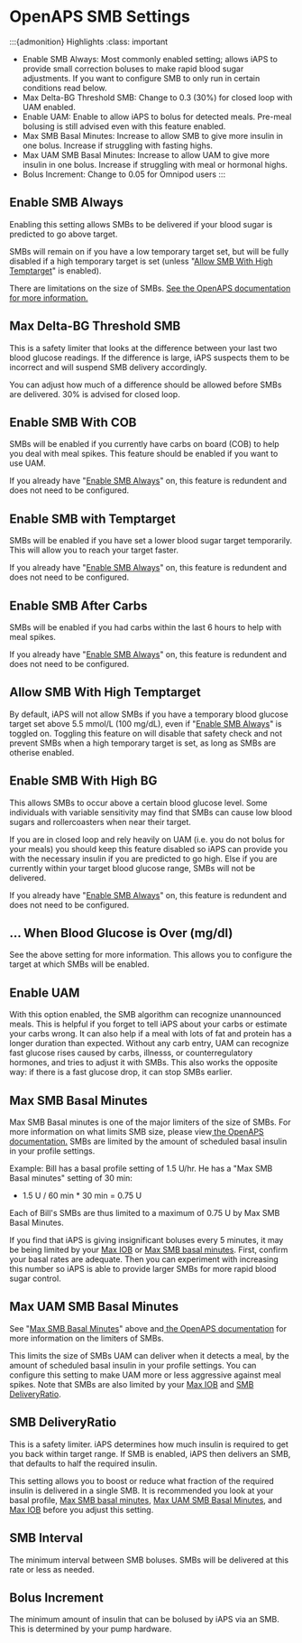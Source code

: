# OpenAPS SMB Settings
:::{admonition} Highlights
:class: important
- Enable SMB Always: Most commonly enabled setting; allows iAPS to provide small correction boluses to make rapid blood sugar adjustments. If you want to configure SMB to only run in certain conditions read below.
- Max Delta-BG Threshold SMB: Change to 0.3 (30%) for closed loop with UAM enabled.
- Enable UAM: Enable to allow iAPS to bolus for detected meals. Pre-meal bolusing is still advised even with this feature enabled.
- Max SMB Basal Minutes: Increase to allow SMB to give more insulin in one bolus. Increase if struggling with fasting highs.
- Max UAM SMB Basal Minutes: Increase to allow UAM to give more insulin in one bolus. Increase if struggling with meal or hormonal highs.
- Bolus Increment: Change to 0.05 for Omnipod users
:::
## Enable SMB Always
Enabling this setting allows SMBs to be delivered if your blood sugar is predicted to go above target. 

SMBs will remain on if you have a low temporary target set, but will be fully disabled if a high temporary target is set (unless "[Allow SMB With High Temptarget](#allow-smb-with-high-temptarget)" is enabled).

There are limitations on the size of SMBs. [See the OpenAPS documentation for more information.](https://openaps.readthedocs.io/en/latest/docs/Customize-Iterate/oref1.html#understanding-super-micro-bolus-smb)

## Max Delta-BG Threshold SMB
This is a safety limiter that looks at the difference between your last two blood glucose readings. If the difference is large, iAPS suspects them to be incorrect and will suspend SMB delivery accordingly.

You can adjust how much of a difference should be allowed before SMBs are delivered. 30% is advised for closed loop.

## Enable SMB With COB
SMBs will be enabled if you currently have carbs on board (COB) to help you deal with meal spikes. This feature should be enabled if you want to use UAM.

If you already have "[Enable SMB Always](#enable-smb-always)" on, this feature is redundent and does not need to be configured.

## Enable SMB with Temptarget
SMBs will be enabled if you have set a lower blood sugar target temporarily. This will allow you to reach your target faster.

If you already have "[Enable SMB Always](#enable-smb-always)" on, this feature is redundent and does not need to be configured.

## Enable SMB After Carbs
SMBs will be enabled if you had carbs within the last 6 hours to help with meal spikes.

If you already have "[Enable SMB Always](#enable-smb-always)" on, this feature is redundent and does not need to be configured.

## Allow SMB With High Temptarget
By default, iAPS will not allow SMBs if you have a temporary blood glucose target set above 5.5 mmol/L (100 mg/dL), even if "[Enable SMB Always](#enable-smb-always)" is toggled on. Toggling this feature on will disable that safety check and not prevent SMBs when a high temporary target is set, as long as SMBs are otherise enabled.

## Enable SMB With High BG
This allows SMBs to occur above a certain blood glucose level. Some individuals with variable sensitivity may find that SMBs can cause low blood sugars and rollercoasters when near their target. 

If you are in closed loop and rely heavily on UAM (i.e. you do not bolus for your meals) you should keep this feature disabled so iAPS can provide you with the necessary insulin if you are predicted to go high. Else if you are currently within your target blood glucose range, SMBs will not be delivered.

If you already have "[Enable SMB Always](#enable-smb-always)" on, this feature is redundent and does not need to be configured.

## ... When Blood Glucose is Over (mg/dl)
See the above setting for more information. This allows you to configure the target at which SMBs will be enabled.

## Enable UAM
With this option enabled, the SMB algorithm can recognize unannounced meals. This is helpful if you forget to tell iAPS about your carbs or estimate your carbs wrong. It can also help if a meal with lots of fat and protein has a longer duration than expected. Without any carb entry, UAM can recognize fast glucose rises caused by carbs, illnesss, or counterregulatory hormones, and tries to adjust it with SMBs. This also works the opposite way: if there is a fast glucose drop, it can stop SMBs earlier.

## Max SMB Basal Minutes
Max SMB Basal minutes is one of the major limiters of the size of SMBs. For more information on what limits SMB size, please view<a href = "https://openaps.readthedocs.io/en/latest/docs/Customize-Iterate/oref1.html#understanding-super-micro-bolus-smb"> the OpenAPS documentation.</a> SMBs are limited by the amount of scheduled basal insulin in your profile settings.

Example: Bill has a basal profile setting of 1.5 U/hr. He has a "Max SMB Basal minutes" setting of 30 min:

- 1.5 U / 60 min * 30 min = 0.75 U

Each of Bill's SMBs are thus limited to a maximum of 0.75 U by Max SMB Basal Minutes. 

If you find that iAPS is giving insignificant boluses every 5 minutes, it may be being limited by your [Max IOB](./mainsettings.md#max-iob) or [Max SMB basal minutes](#max-smb-basal-minutes). First, confirm your basal rates are adequate. Then you can experiment with increasing this number so iAPS is able to provide larger SMBs for more rapid blood sugar control.

## Max UAM SMB Basal Minutes
See "[Max SMB Basal Minutes](#max-smb-basal-minutes)" above and<a href = "https://openaps.readthedocs.io/en/latest/docs/Customize-Iterate/oref1.html#understanding-super-micro-bolus-smb"> the OpenAPS documentation</a> for more information on the limiters of SMBs. 

This limits the size of SMBs UAM can deliver when it detects a meal, by the amount of scheduled basal insulin in your profile settings. You can configure this setting to make UAM more or less aggressive against meal spikes. Note that SMBs are also limited by your [Max IOB](./mainsettings.md#max-iob) and [SMB DeliveryRatio](#smb-deliveryratio).

## SMB DeliveryRatio
This is a safety limiter. iAPS determines how much insulin is required to get you back within target range. If SMB is enabled, iAPS then delivers an SMB, that defaults to half the required insulin.

This setting allows you to boost or reduce what fraction of the required insulin is delivered in a single SMB. It is recommended you look at your basal profile, [Max SMB basal minutes](#max-smb-basal-minutes), [Max UAM SMB Basal Minutes](#max-uam-smb-basal-minutes), and [Max IOB](./mainsettings.md#max-iob) before you adjust this setting.

## SMB Interval
The minimum interval between SMB boluses. SMBs will be delivered at this rate or less as needed.

## Bolus Increment
The minimum amount of insulin that can be bolused by iAPS via an SMB. This is determined by your pump hardware.

